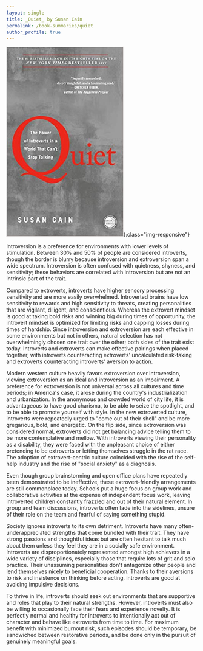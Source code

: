 ```yaml
---
layout: single
title: _Quiet_ by Susan Cain
permalink: /book-summaries/quiet
author_profile: true
---
```


![Quiet](/assets/images/quiet.jpg){:class="img-responsive"}

Introversion is a preference for environments with lower levels of stimulation.
Between 30% and 50% of people are considered introverts, though the border is blurry because introversion and extroversion span a wide spectrum.
Introversion is often confused with quietness, shyness, and sensitivity; these behaviors are correlated with introversion but are not an intrinsic part of the trait.

Compared to extroverts, introverts have higher sensory processing sensitivity and are more easily overwhelmed.
Introverted brains have low sensitivity to rewards and high sensitivity to threats, creating personalities that are vigilant, diligent, and conscientious.
Whereas the extrovert mindset is good at taking bold risks and winning big during times of opportunity, the introvert mindset is optimized for limiting risks and capping losses during times of hardship.
Since introversion and extroversion are each effective in some environments but not in others, natural selection has not overwhelmingly chosen one trait over the other; both sides of the trait exist today.
Introverts and extroverts can make effective pairings when placed together, with introverts counteracting extroverts' uncalculated risk-taking and extroverts counteracting introverts' aversion to action.

Modern western culture heavily favors extroversion over introversion, viewing extroversion as an ideal and introversion as an impairment.
A preference for extroversion is not universal across all cultures and time periods; in America's case, it arose during the country's industrialization and urbanization.
In the anonymous and crowded world of city life, it is advantageous to have good charisma, to be able to seize the spotlight, and to be able to promote yourself with style.
In the new extroverted culture, introverts were repeatedly urged to "come out of their shell" and be more gregarious, bold, and energetic.
On the flip side, since extroversion was considered normal, extroverts did not get balancing advice telling them to be more contemplative and mellow.
With introverts viewing their personality as a disability, they were faced with the unpleasant choice of either pretending to be extroverts or letting themselves struggle in the rat race.
The adoption of extrovert-centric culture coincided with the rise of the self-help industry and the rise of "social anxiety" as a diagnosis.

Even though group brainstorming and open office plans have repeatedly been demonstrated to be ineffective, these extrovert-friendly arrangements are still commonplace today.
Schools put a huge focus on group work and collaborative activities at the expense of independent focus work, leaving introverted children constantly frazzled and out of their natural element.
In group and team discussions, introverts often fade into the sidelines, unsure of their role on the team and fearful of saying something stupid.

Society ignores introverts to its own detriment.
Introverts have many often-underappreciated strengths that come bundled with their trait.
They have strong passions and thoughtful ideas but are often hesitant to talk much about them unless they feel they are in a socially safe environment.
Introverts are disproportionately represented amongst high achievers in a wide variety of disciplines, especially those that require lots of grit and solo practice.
Their unassuming personalities don't antagonize other people and lend themselves nicely to beneficial cooperation.
Thanks to their aversions to risk and insistence on thinking before acting, introverts are good at avoiding impulsive decisions.

To thrive in life, introverts should seek out environments that are supportive and roles that play to their natural strengths.
However, introverts must also be willing to occasionally face their fears and experience novelty.
It is perfectly normal and healthy for introverts to intentionally act out of character and behave like extroverts from time to time.
For maximum benefit with minimized burnout risk, such episodes should be temporary, be sandwiched between restorative periods, and be done only in the pursuit of genuinely meaningful goals.
